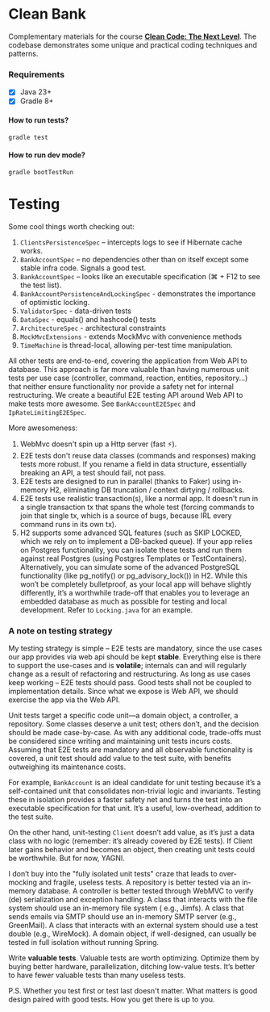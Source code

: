 # Clean Bank

Complementary materials for the course **[Clean Code: The Next Level](https://cleancode.training)**. The codebase
demonstrates some unique and practical coding techniques and patterns.

### Requirements

- [x] Java 23+
- [x] Gradle 8+

#### How to run tests?

```
gradle test
```

#### How to run dev mode?

```
gradle bootTestRun
```

# Testing

Some cool things worth checking out:

1. `ClientsPersistenceSpec` – intercepts logs to see if Hibernate cache works.
1. `BankAccountSpec` – no dependencies other than on itself except some stable infra code. Signals a good test.
1. `BankAccountSpec` – looks like an executable specification (⌘ + F12 to see the test list).
1. `BankAccountPersistenceAndLockingSpec` - demonstrates the importance of optimistic locking.
1. `ValidatorSpec` - data-driven tests
1. `DataSpec` - equals() and hashcode() tests
1. `ArchitectureSpec` - architectural constraints
1. `MockMvcExtensions` - extends MockMvc with convenience methods
1. `TimeMachine` is thread-local, allowing per-test time manipulation.

All other tests are end-to-end, covering the application from Web API to database. This approach is far more valuable
than having numerous unit tests per use case (controller, command, reaction, entities, repository...) that neither
ensure functionality nor provide a safety net for internal restructuring. We create a beautiful E2E testing API around
Web API to make tests more awesome.
See `BankAccountE2ESpec` and `IpRateLimitingE2ESpec`.

More awesomeness:

1. WebMvc doesn't spin up a Http server (fast ⚡).
1. E2E tests don't reuse data classes (commands and responses) making tests more robust. If you rename a field in data
   structure, essentially breaking an API, a test should fail, not pass.
1. E2E tests are designed to run in parallel (thanks to Faker) using in-memory H2, eliminating DB truncation / context
   dirtying / rollbacks.
1. E2E tests use realistic transaction(s), like a normal app. It doesn't run in a single transaction tx that spans the
   whole test (forcing commands to join that single tx, which is a source of bugs, because IRL every command runs in its
   own tx).
1. H2 supports some advanced SQL features (such as SKIP LOCKED, which we rely on to implement a DB-backed queue). If
   your app relies on Postgres functionality, you can isolate these tests and run them against real Postgres (using
   Postgres Templates or TestContainers). Alternatively, you can simulate some of the advanced PostgreSQL
   functionality (like pg_notify() or pg_advisory_lock()) in H2. While this won’t be completely bulletproof, as your
   local app will behave slightly differently, it’s a worthwhile trade-off that enables you to leverage an embedded
   database as much as possible for testing and local development. Refer to `Locking.java` for an example.

### A note on testing strategy

My testing strategy is simple – E2E tests are mandatory, since the use cases our app provides via web api should be kept
**stable**. Everything else is there to support the use-cases and is **volatile**; internals can and will regularly
change as a result of refactoring and restructuring. As long as use cases keep working – E2E tests should pass. Good
tests shall not be coupled to implementation details. Since what we expose is Web API, we should exercise the app via
the Web API.

Unit tests target a specific code unit—a domain object, a controller, a repository. Some classes deserve a unit test;
others don’t, and the decision should be made case-by-case. As with any additional code, trade-offs must be considered
since writing and maintaining unit tests incurs costs. Assuming that E2E tests are mandatory and all observable
functionality is covered, a unit test should add value to the test suite, with benefits outweighing its maintenance
costs.

For example, `BankAccount` is an ideal candidate for unit testing because it’s a self-contained unit that consolidates
non-trivial logic and invariants. Testing these in isolation provides a faster safety net and turns the test into an
executable specification for that unit. It’s a useful, low-overhead, addition to the test suite.

On the other hand, unit-testing `Client` doesn’t add value, as it’s just a data class with no logic (remember: it’s
already covered by E2E tests). If Client later gains behavior and becomes an object, then creating unit tests could be
worthwhile. But for now, YAGNI.

I don’t buy into the "fully isolated unit tests" craze that leads to over-mocking and fragile, useless tests. A
repository is better tested via an in-memory database. A controller is better tested through WebMVC to verify (de)
serialization and exception handling. A class that interacts with the file system should use an in-memory file system (
e.g., Jimfs). A class that sends emails via SMTP should use an in-memory SMTP server (e.g., GreenMail). A class that
interacts with an external system should use a test double (e.g., WireMock). A domain object, if well-designed, can
usually be tested in full isolation without running Spring.

Write **valuable tests**. Valuable tests are worth optimizing. Optimize them by buying better hardware, parallelization,
ditching low-value tests. It’s better to have fewer valuable tests than many useless tests.

P.S. Whether you test first or test last doesn't matter. What matters is good design paired with good tests. How you get
there is up to you.
